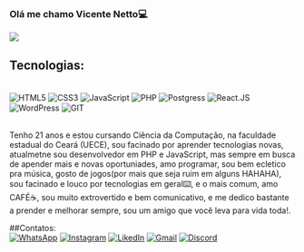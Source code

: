 ### Olá me chamo Vicente Netto💻

<picture>
<source 
  srcset="https://github-readme-stats.vercel.app/api?username=vicenthynetto&show_icons=true&theme=dark"
  media="(prefers-color-scheme: dark)"
/>
<source
  srcset="https://github-readme-stats.vercel.app/api?username=vicenthynetto&show_icons=true"
  media="(prefers-color-scheme: light), (prefers-color-scheme: no-preference)"
/>
<img src="https://github-readme-stats.vercel.app/api?username=vicenthynetto&show_icons=true" />
</picture>

## Tecnologias:

<div style="display: inline_block"></br>
	<img align="center" alt="HTML5" src="https://img.shields.io/badge/HTML5-E34F26?style=for-the-badge&logo=html5&logoColor=white" />
	<img align="center" alt="CSS3" src="https://img.shields.io/badge/CSS3-1572B6?style=for-the-badge&logo=css3&logoColor=white" />
	<img align="center" alt="JavaScript" src="https://img.shields.io/badge/JavaScript-F7DF1E?style=for-the-badge&logo=javascript&logoColor=black" />
	<img align="center" alt="PHP" src="https://img.shields.io/badge/PHP-777BB4?style=for-the-badge&logo=php&logoColor=white" />
	<img align="center" alt="Postgress" src="https://img.shields.io/badge/PostgreSQL-316192?style=for-the-badge&logo=postgresql&logoColor=white" />
	<img align="center" alt="React.JS" src="https://img.shields.io/badge/React-20232A?style=for-the-badge&logo=react&logoColor=61DAFB" />
	<img align="center" alt="WordPress" src="https://img.shields.io/badge/Wordpress-21759B?style=for-the-badge&logo=wordpress&logoColor=white" />
	<img align="center" alt="GIT" src="https://img.shields.io/badge/GIT-E44C30?style=for-the-badge&logo=git&logoColor=white" />
</div></br>

Tenho 21 anos e estou cursando Ciência da Computação, na faculdade estadual do Ceará (UECE), sou facinado por aprender tecnologias novas, atualmetne sou desenvolvedor em PHP e JavaScript, mas sempre em busca de apender mais e novas oportuniades, amo programar, sou bem ecletico pra música, gosto de jogos(por mais que seja ruim em alguns HAHAHA), sou facinado e louco por tecnologias em geral⌨️, e o mais comum, amo CAFÉ☕, sou muito extrovertido e bem comunicativo, e me dedico bastante a prender e melhorar sempre, sou um amigo que você leva para vida toda!.

##Contatos:</br>
[![WhatsApp](https://img.shields.io/badge/WhatsApp-25D366?style=for-the-badge&logo=whatsapp&logoColor=white)](https://web.whatsapp.com/85996006374)
[![Instagram](https://img.shields.io/badge/Instagram-E4405F?style=for-the-badge&logo=instagram&logoColor=white)](https://instagram.com/vicente_netto019)
[![LikedIn](https://img.shields.io/badge/LinkedIn-0077B5?style=for-the-badge&logo=linkedin&logoColor=white)](https://www.linkedin.com/in/vicente-peixoto-74017b193/)
[![Gmail](https://img.shields.io/badge/Gmail-D14836?style=for-the-badge&logo=gmail&logoColor=white)](mailto:vicenthy.netto@gmail.com)
[![Discord](https://img.shields.io/badge/Discord-7289DA?style=for-the-badge&logo=discord&logoColor=white)](https://discord.gg/VicenteNetto#3554)

